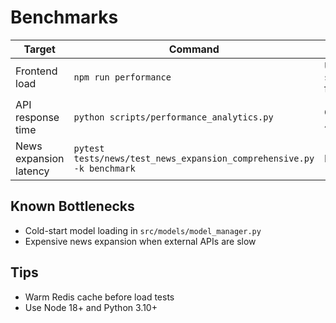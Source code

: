 # Benchmarks

| Target | Command | Notes |
|--------|---------|-------|
| Frontend load | `npm run performance` | Uses `scripts/performance_analytics.py` for dashboard metrics |
| API response time | `python scripts/performance_analytics.py` | Goal: <200ms for `/recommendations` |
| News expansion latency | `pytest tests/news/test_news_expansion_comprehensive.py -k benchmark` | Expect <1s per article |

## Known Bottlenecks
- Cold-start model loading in `src/models/model_manager.py`
- Expensive news expansion when external APIs are slow

## Tips
- Warm Redis cache before load tests
- Use Node 18+ and Python 3.10+
